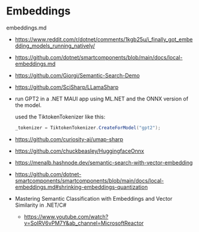 # Embeddings

embeddings.md

*   https://www.reddit.com/r/dotnet/comments/1kgb25u/i_finally_got_embedding_models_running_natively/

*   https://github.com/dotnet/smartcomponents/blob/main/docs/local-embeddings.md

*   https://github.com/Giorgi/Semantic-Search-Demo

*   https://github.com/SciSharp/LLamaSharp


*   run GPT2 in a .NET MAUI app using ML.NET and the ONNX version of the model. 

    used the TiktokenTokenizer like this:

    ```csharp
    _tokenizer = TiktokenTokenizer.CreateForModel("gpt2");
    ```

*   https://github.com/curiosity-ai/umap-sharp

*   https://github.com/chuckbeasley/HuggingfaceOnnx

*   https://menalb.hashnode.dev/semantic-search-with-vector-embedding

*   https://github.com/dotnet-smartcomponents/smartcomponents/blob/main/docs/local-embeddings.md#shrinking-embeddings-quantization

*   Mastering Semantic Classification with Embeddings and Vector Similarity in .NET/C#

    *   https://www.youtube.com/watch?v=SoIRV6vPM7Y&ab_channel=MicrosoftReactor

    